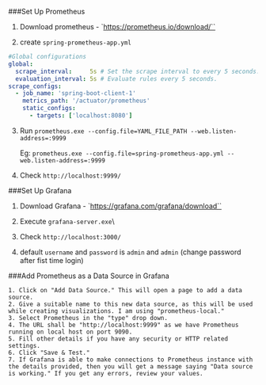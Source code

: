 ###Set Up Prometheus

1. Download prometheus - `https://prometheus.io/download/``
 
2. create `spring-prometheus-app.yml`

```yml
#Global configurations
global:
  scrape_interval:     5s # Set the scrape interval to every 5 seconds.
  evaluation_interval: 5s # Evaluate rules every 5 seconds.
scrape_configs:
  - job_name: 'spring-boot-client-1'
    metrics_path: '/actuator/prometheus'
    static_configs:
      - targets: ['localhost:8080']
```
3. Run `prometheus.exe --config.file=YAML_FILE_PATH --web.listen-address=:9999`

   Eg: `prometheus.exe --config.file=spring-prometheus-app.yml --web.listen-address=:9999` 	 

4. Check `http://localhost:9999/`   

###Set Up Grafana 

1. Download Grafana - `https://grafana.com/grafana/download``

2. Execute `grafana-server.exe`\

3. Check `http://localhost:3000/`   

4. default `username` and `password` is `admin` and `admin` (change password after fist time login)


###Add Prometheus as a Data Source in Grafana

	1. Click on "Add Data Source." This will open a page to add a data source.
	2. Give a suitable name to this new data source, as this will be used while creating visualizations. I am using "prometheus-local."
	3. Select Prometheus in the "type" drop down.
	4. The URL shall be "http://localhost:9999" as we have Prometheus running on local host on port 9090.
	5. Fill other details if you have any security or HTTP related settings.
	6. Click "Save & Test."
	7. If Grafana is able to make connections to Prometheus instance with the details provided, then you will get a message saying "Data source is working." If you get any errors, review your values.


